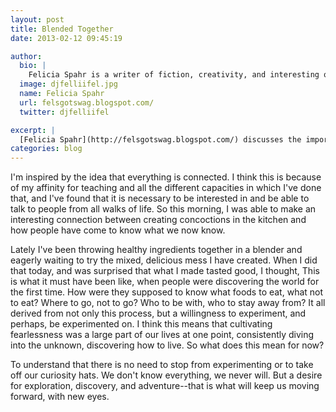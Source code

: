 ```yaml
---
layout: post
title: Blended Together
date: 2013-02-12 09:45:19

author:
  bio: |
    Felicia Spahr is a writer of fiction, creativity, and interesting questions. She is a teacher of creative writing, both online and off. And she is one adventurous son of a gun, being from New York, then living in Chicago, LA, and now San Francisco. A huge lover of Disney, admirer of John Wooden, and big on love, she is also a cool, happy person with a lot of thoughts to share.
  image: djfelliifel.jpg
  name: Felicia Spahr
  url: felsgotswag.blogspot.com/
  twitter: djfelliifel

excerpt: |
  [Felicia Spahr](http://felsgotswag.blogspot.com/) discusses the importance of never failing to be curious.
categories: blog
---
```


I'm inspired by the idea that everything is connected. I think this is because of my affinity for teaching and all the different capacities in which I've done that, and I've found that it is necessary to be interested in and be able to talk to people from all walks of life. So this morning, I was able to make an interesting connection between creating concoctions in the kitchen and how people have come to know what we now know.

Lately I've been throwing healthy ingredients together in a blender and eagerly waiting to try the mixed, delicious mess I have created. When I did that today, and was surprised that what I made tasted good, I thought, This is what it must have been like, when people were discovering the world for the first time. How were they supposed to know what foods to eat, what not to eat? Where to go, not to go? Who to be with, who to stay away from? It all derived from not only this process, but a willingness to experiment, and perhaps, be experimented on. I think this means that cultivating fearlessness was a large part of our lives at one point, consistently diving into the unknown, discovering how to live. So what does this mean for now?

To understand that there is no need to stop from experimenting or to take off our curiosity hats. We don't know everything, we never will. But a desire for exploration, discovery, and adventure--that is what will keep us moving forward, with new eyes.